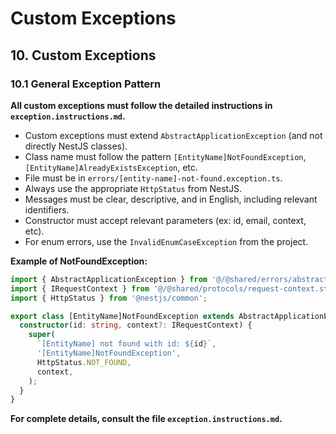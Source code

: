 # Custom Exceptions

## 10. Custom Exceptions

### 10.1 General Exception Pattern

**All custom exceptions must follow the detailed instructions in `exception.instructions.md`.**

- Custom exceptions must extend `AbstractApplicationException` (and not directly NestJS classes).
- Class name must follow the pattern `[EntityName]NotFoundException`, `[EntityName]AlreadyExistsException`, etc.
- File must be in `errors/[entity-name]-not-found.exception.ts`.
- Always use the appropriate `HttpStatus` from NestJS.
- Messages must be clear, descriptive, and in English, including relevant identifiers.
- Constructor must accept relevant parameters (ex: id, email, context, etc).
- For enum errors, use the `InvalidEnumCaseException` from the project.

**Example of NotFoundException:**
```typescript
import { AbstractApplicationException } from '@/@shared/errors/abstract-application-exception';
import { IRequestContext } from '@/@shared/protocols/request-context.struct';
import { HttpStatus } from '@nestjs/common';

export class [EntityName]NotFoundException extends AbstractApplicationException {
  constructor(id: string, context?: IRequestContext) {
    super(
      `[EntityName] not found with id: ${id}`,
      '[EntityName]NotFoundException',
      HttpStatus.NOT_FOUND,
      context,
    );
  }
}
```

**For complete details, consult the file `exception.instructions.md`.**